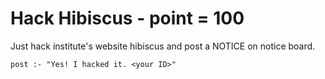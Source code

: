 # Hack Hibiscus - point = 100

Just hack institute's website hibiscus and post a NOTICE on notice board.

	post :- "Yes! I hacked it. <your ID>"